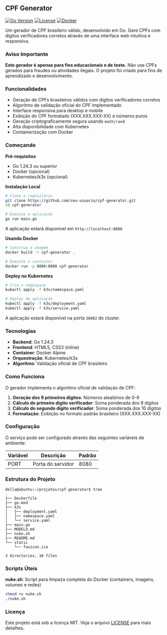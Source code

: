 ## CPF Generator



[![Go Version](https://img.shields.io/badge/Go-1.24.3-00ADD8?style=flat-square&logo=go)](https://golang.org)
[![License](https://img.shields.io/badge/license-MIT-blue.svg?style=flat-square)](LICENSE)
[![Docker](https://img.shields.io/badge/Docker-Ready-2496ED?style=flat-square&logo=docker)](https://hub.docker.com/r/dellabeneta/cpf)

Um gerador de CPF brasileiro válido, desenvolvido em Go. Gere CPFs com dígitos verificadores corretos através de uma interface web intuitiva e responsiva.

### Aviso Importante

**Este gerador é apenas para fins educacionais e de teste.** Não use CPFs gerados para fraudes ou atividades ilegais. O projeto foi criado para fins de aprendizado e desenvolvimento.

### Funcionalidades

- Geração de CPFs brasileiros válidos com dígitos verificadores corretos
- Algoritmo de validação oficial do CPF implementado
- Interface responsiva para desktop e mobile
- Exibição do CPF formatado (XXX.XXX.XXX-XX) e números puros
- Geração criptograficamente segura usando `math/rand`
- Alta disponibilidade com Kubernetes
- Containerização com Docker

### Começando

**Pré-requisitos**
- Go 1.24.3 ou superior
- Docker (opcional)
- Kubernetes/k3s (opcional)

**Instalação Local**
```bash
# Clone o repositório
git clone https://github.com/seu-usuario/cpf-generator.git
cd cpf-generator

# Execute a aplicação
go run main.go
```

A aplicação estará disponível em `http://localhost:8080`

**Usando Docker**
```bash
# Construa a imagem
docker build -t cpf-generator .

# Execute o container
docker run -p 8080:8080 cpf-generator
```

**Deploy no Kubernetes**
```bash
# Crie o namespace
kubectl apply -f k3s/namespace.yaml

# Deploy da aplicação
kubectl apply -f k3s/deployment.yaml
kubectl apply -f k3s/service.yaml
```

A aplicação estará disponível na porta `30082` do cluster.

### Tecnologias

- **Backend**: Go 1.24.3
- **Frontend**: HTML5, CSS3 (inline)
- **Container**: Docker Alpine
- **Orquestração**: Kubernetes/k3s
- **Algoritmo**: Validação oficial de CPF brasileiro

### Como Funciona

O gerador implementa o algoritmo oficial de validação de CPF:

1. **Geração dos 9 primeiros dígitos**: Números aleatórios de 0-9
2. **Cálculo do primeiro dígito verificador**: Soma ponderada dos 9 dígitos
3. **Cálculo do segundo dígito verificador**: Soma ponderada dos 10 dígitos
4. **Formatação**: Exibição no formato padrão brasileiro (XXX.XXX.XXX-XX)

### Configuração

O serviço pode ser configurado através das seguintes variáveis de ambiente:

| Variável | Descrição | Padrão |
|----------|-----------|---------|
| PORT | Porta do servidor | 8080 |

### Estrutura do Projeto
```
della@ubuntu:~/projetos/cpf-generator$ tree
.
├── Dockerfile
├── go.mod
├── k3s
│   ├── deployment.yaml
│   ├── namespace.yaml
│   └── service.yaml
├── main.go
├── MODELO.md
├── nuke.sh
├── README.md
└── static
    └── favicon.ico

3 directories, 10 files
```

### Scripts Úteis

**nuke.sh**: Script para limpeza completa do Docker (containers, imagens, volumes e redes)

```bash
chmod +x nuke.sh
./nuke.sh
```

### Licença

Este projeto está sob a licença MIT. Veja o arquivo [LICENSE](LICENSE) para mais detalhes.